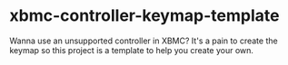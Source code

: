 xbmc-controller-keymap-template
===============================

Wanna use an unsupported controller in XBMC? It's a pain to create the keymap so this project is a template to help you create your own.
